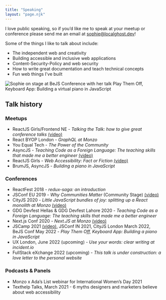 ```yaml
---
title: "Speaking"
layout: "page.njk"
---
```


I love public speaking, so if you’d like me to speak at your meetup or conference please send me an email at [sophie@localghost.dev](mailto:sophie@localghost.dev)!

Some of the things I like to talk about include:

* The independent web and creativity
* Building accessible and inclusive web applications
* Content-Security-Policy and web security
* How to write great documentation and teach technical concepts
* Fun web things I've built
  
![Sophie on stage at BeJS Conference with her talk Play Them Off, Keyboard App: Building a virtual piano in JavaScript](/img/bejs.JPG "On stage at BeJS 2022")

## Talk history

### Meetups

- ReactJS Girls/Frontend NE - _Talking the Talk: how to give great conference talks_ [(video)](https://www.youtube.com/watch?v=wqrqDfZt8WE)
- React BYOP London - _GraphQL at Monzo_
- You Equal Tech - _The Power of the Community_
- AsyncJS - _Teaching Code as a Foreign Language: The teaching skills that made me a better engineer_ [(video)](https://www.youtube.com/watch?v=hwe6QcZCHDk)
- ReactJS Girls - _Web Accessibility: Fact or Fiction_ [(video)](https://youtu.be/-7SxrMAkRp0?t=2644)
- BrumJS, AsyncJS - *Building a piano in JavaScript*

### Conferences
- ReactFest 2018 - _redux-saga: an introduction_
- JSConf EU 2019 - _Why Communities Matter_ (Community Stage) [(video)](https://www.youtube.com/watch?v=0AmVHTTcdjs)
- CityJS 2020 - _Little JavaScript bundles of joy: splitting up a React monolith at Monzo_ [(video)](https://www.youtube.com/watch?v=WMCvyjehH_g)
- GDG Devfest Hellas & GDG Devfest Lahore 2020 - _Teaching Code as a Foreign Language: The teaching skills that made me a better engineer_
- Next.js Conf 2020 - _Next.JS at Monzo_ [(video)](https://youtu.be/UXpY3-DlZ9c)
- JSCamp 2021  [(video)](https://www.youtube.com/watch?v=Ghrl5whfpso), JSConf IN 2021, CityJS London March 2022, BeJS Conf May 2022 - _Play Them Off, Keyboard App: Building a piano in JavaScript_ 
- UX London, June 2022 (upcoming) - *Use your words: clear writing at incident.io*
- FullStack eXchange 2022 (upcoming) - _This talk is under construction: a love letter to the personal website_

### Podcasts & Panels
- Monzo x Ada’s List webinar for International Women’s Day 2021
- Texthelp Talks, March 2021 - 6 myths designers and marketers believe about web accessibility
